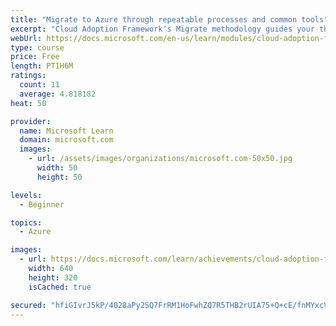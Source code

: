 ```yaml
---
title: "Migrate to Azure through repeatable processes and common tools"
excerpt: "Cloud Adoption Framework's Migrate methodology guides your through migration to Azure using repeatable processes and common tools."
webUrl: https://docs.microsoft.com/en-us/learn/modules/cloud-adoption-framework-migrate/
type: course
price: Free
length: PT1H6M
ratings:
  count: 11
  average: 4.818182
heat: 50

provider:
  name: Microsoft Learn
  domain: microsoft.com
  images:
    - url: /assets/images/organizations/microsoft.com-50x50.jpg
      width: 50
      height: 50

levels:
  - Beginner

topics:
  - Azure

images:
  - url: https://docs.microsoft.com/learn/achievements/cloud-adoption-framework-migrate-social.png
    width: 640
    height: 320
    isCached: true

secured: "hfiGIvrJ5kP/4028aPy2SQ7FrRM1HoFwhZQ7R5THB2rUIA75+Q+cE/fnMYxcV/nT2Gx82wIawdApaJQf2Z3fYaM5RCjVF9V/WK+YtT9IN5LLVzAivRWIbEyEMf6e3VCNtHDKJzahMKyhFUThi2/ApyWh/Xe0xeaHsebGdVaqMMWzyxNVwPuX63ZlQbNHmMDLFlCTM3zMwlUXq97dJdZB31nks0LWRLDF2LvxxRWYMUuUx5xrL0TpJtEoVshQ6c/KKbm/7QsrP8S21lsFbpM5wqF2j043+NmfGqOJBFIfKUM4n2ZjBCFWn1h4xPxiGyzD51ay/9lRMVeOmlSCFGnnHvuNPNQneAzf81F3TfCsg7LHje9T830v/MI/CG5HmE0lSRnro/M2jC3w0sMxrxRuFZHgWx2tz73fFTCpWT0f6XA=;34MudvuQr1t5IPWUgPjKeg=="
---
```


